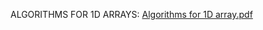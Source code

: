 ALGORITHMS FOR 1D ARRAYS:  [Algorithms for 1D array.pdf](https://github.com/MirazAli789/Data_structure_-_algorithms/files/12908558/API.pdf)
